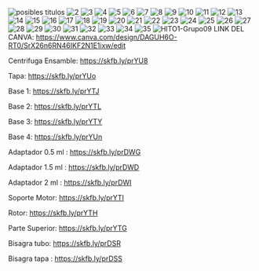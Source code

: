 ![posibles titulos](https://github.com/user-attachments/assets/4b53cb0b-02f2-4b19-a91f-5a21bfff2b83)
![2](https://github.com/user-attachments/assets/4ea1ff5a-6faa-4ca6-8802-bb0ae5b08e05)
![3](https://github.com/user-attachments/assets/41626436-2f6c-4c83-a0da-a4dd0b39d1e0)
![4](https://github.com/user-attachments/assets/fabf52fd-34a7-4fcc-9c85-0e03cd9ccc60)
![5](https://github.com/user-attachments/assets/f0c8a251-7db0-43c9-a3fd-d731f9f1d07c)
![6](https://github.com/user-attachments/assets/cdd8e820-7bee-414f-b501-ad487b8a3000)
![7](https://github.com/user-attachments/assets/2e8e4775-44d1-458d-8886-f9053998bba0)
![8](https://github.com/user-attachments/assets/d28846c7-5d26-449c-9288-39aa86be6f91)
![9](https://github.com/user-attachments/assets/786cad3f-1bb7-4dd0-93da-67b04150a971)
![10](https://github.com/user-attachments/assets/4a58d6ed-623e-44fe-92c6-efb8a4999651)
![11](https://github.com/user-attachments/assets/5146b53c-33b9-44d3-a312-e15872cebdb4)
![12](https://github.com/user-attachments/assets/85e07885-cb2d-47bd-b844-47320c1686cd)
![13](https://github.com/user-attachments/assets/693d34f1-b4b2-46cf-8f33-86f213371950)
![14](https://github.com/user-attachments/assets/af0e988f-9ca6-47fd-8406-627436814e57)
![15](https://github.com/user-attachments/assets/4ed5793b-1c71-4c42-8490-64228652d82c)
![16](https://github.com/user-attachments/assets/2b3b46d8-35d4-4e43-b04c-10ae77ac9e16)
![17](https://github.com/user-attachments/assets/76cb06e6-e329-4eb0-be2c-30f9c1d7f8b4)
![18](https://github.com/user-attachments/assets/0b0af6e7-5558-4665-9260-1ce7bed3fef1)
![19](https://github.com/user-attachments/assets/da28c2d4-636a-4afc-af99-10d3edd357e7)
![20](https://github.com/user-attachments/assets/3d7be19d-690f-4305-b526-0bc4122b5d60)
![21](https://github.com/user-attachments/assets/e1efab93-0582-437b-9188-4ed9b2ce25c1)
![22](https://github.com/user-attachments/assets/7b846d26-0ab9-4e8d-ae90-3615194e5ba0)
![23](https://github.com/user-attachments/assets/ba21146f-67e2-487e-b983-47ff791a0acd)
![24](https://github.com/user-attachments/assets/94d67c28-81f4-4a68-b503-754c9c16cb3c)
![25](https://github.com/user-attachments/assets/5f4bd2c5-46f7-45cd-b362-f52fb9001bec)
![26](https://github.com/user-attachments/assets/a4a52e94-2111-4768-9dfa-99fc347bc827)
![27](https://github.com/user-attachments/assets/1aa48691-efed-4478-87e0-d35e1871aaf2)
![28](https://github.com/user-attachments/assets/571ed69a-3b1a-42f8-aacd-5ff3bc968412)
![29](https://github.com/user-attachments/assets/c33c63e7-d8cf-49b7-b943-535257274c94)
![30](https://github.com/user-attachments/assets/db100499-8c34-4cff-a575-5f9b03047894)
![31](https://github.com/user-attachments/assets/728bb826-c3bb-4b03-b2b7-3bf74f7cdb59)
![32](https://github.com/user-attachments/assets/f8143856-39b7-4204-b083-66490c74885e)
![33](https://github.com/user-attachments/assets/f606d6db-e392-409b-a48f-be677eddbdaa)
![34](https://github.com/user-attachments/assets/88ac2063-396e-455b-a2c0-c9ac981bd401)
![35](https://github.com/user-attachments/assets/cb115625-f4e6-4e21-a1ef-9b4d7cba5a0c)
![HITO1-Grupo09](https://github.com/user-attachments/assets/f6f6b732-80b5-4009-9d65-be0289156bf3)
LINK DEL CANVA:
https://www.canva.com/design/DAGUH6O-RT0/SrX26n6RN46IKF2N1E1ixw/edit

Centrifuga Ensamble: https://skfb.ly/prYU8

Tapa: https://skfb.ly/prYUo

Base 1: https://skfb.ly/prYTJ

Base 2: https://skfb.ly/prYTL

Base 3: https://skfb.ly/prYTY

Base 4: https://skfb.ly/prYUn

Adaptador 0.5 ml : https://skfb.ly/prDWG

Adaptador 1.5 ml : https://skfb.ly/prDWD

Adaptador 2 ml : https://skfb.ly/prDWI

Soporte Motor: https://skfb.ly/prYTI

Rotor: https://skfb.ly/prYTH
 
Parte Superior: https://skfb.ly/prYTG

Bisagra tubo: https://skfb.ly/prDSR 

Bisagra tapa : https://skfb.ly/prDSS
